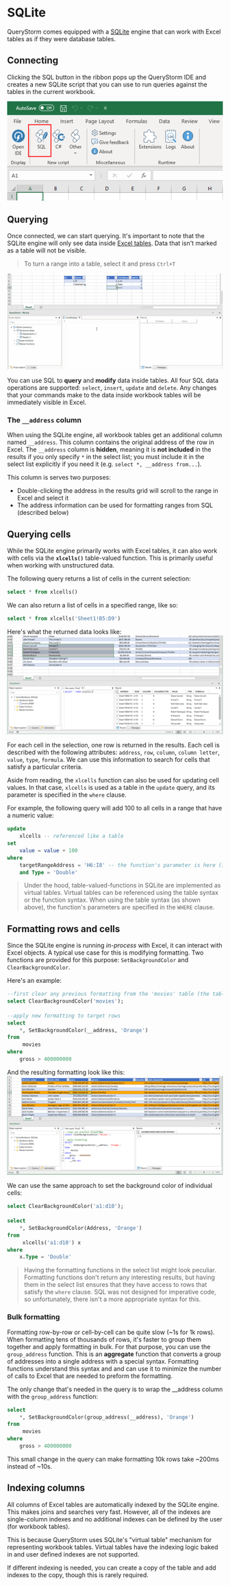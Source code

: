 # SQLite

QueryStorm comes equipped with a [SQLite](https://www.sqlite.org) engine that can work with Excel tables as if they were database tables.

## Connecting

Clicking the SQL button in the ribbon pops up the QueryStorm IDE and creates a new SQLite script that you can use to run queries against the tables in the current workbook.

![Connect to workbook](../Images/connect_sql.png)

## Querying

Once connected, we can start querying. It's important to note that the SQLite engine will only see data inside [Excel tables](http://www.excel-easy.com/data-analysis/tables.html "Excel tables intro"). Data that isn't marked as a table will not be visible.

> To turn a range into a table, select it and press `Ctrl+T`

![Querying with SQLite](../Images/sql_querying.gif)

You can use SQL to **query** and **modify** data inside tables. All four SQL data operations are supported: `select`, `insert`, `update` and `delete`. Any changes that your commands make to the data inside workbook tables will be immediately visible in Excel.

### The `__address` column

When using the SQLite engine, all workbook tables get an additional column named `__address`. This column contains the original address of the row in Excel. The `__address` column is **hidden**, meaning it is **not included** in the results if you only specify `*` in the select list; you must include it in the select list explicitly if you need it (e.g. `select *, __address from...`).

This column is serves two purposes:

- Double-clicking the address in the results grid will scroll to the range in Excel and select it
- The address information can be used for formatting ranges from SQL (described below)

## Querying cells

While the SQLite engine primarily works with Excel tables, it can also work with cells via the **`xlcells()`** table-valued function. This is primarily useful when working with unstructured data.

The following query returns a list of cells in the current selection:

```sql
select * from xlcells()
```

We can also return a list of cells in a specified range, like so:

``` sql
select * from xlcells('Sheet1!B5:D9')
```

Here's what the returned data looks like:
![Cells query](../Images/xlcells.png)

For each cell in the selection, one row is returned in the results. Each cell is described with the following attributes: `address`, `row`, `column`, `column letter`, `value`, `type`, `formula`. We can use this information to search for cells that satisfy a particular criteria.

Aside from reading, the `xlcells` function can also be used for updating cell values. In that case, `xlcells` is used as a table in the `update` query, and its parameter is specified in the `where` clause.

For example, the following query will add 100 to all cells in a range that have a numeric value:

```sql
update
	xlcells -- referenced like a table
set
	value = value + 100
where
	targetRangeAddress = 'H6:I8' -- the function's parameter is here (it's visible in autocomplete)
	and Type = 'Double'
```

> Under the hood, table-valued-functions in SQLite are implemented as virtual tables. Virtual tables can be referenced using the table syntax or the function syntax. When using the table syntax (as shown above), the function's parameters are specified in the `WHERE` clause.

## Formatting rows and cells

Since the SQLite engine is running *in-process* with Excel, it can interact with Excel objects. A typical use case for this is modifying formatting. Two functions are provided for this purpose: `SetBackgroundColor` and `ClearBackgroundColor`.

Here's an example:

```sql
--first clear any previous formatting from the 'movies' table (the table name is used as the address)
select ClearBackgroundColor('movies');

--apply new formatting to target rows
select
	*, SetBackgroundColor(__address, 'Orange')
from
	 movies
where
	gross > 400000000
```

And the resulting formatting look like this:
![Formatting rows example](../Images/setbackgroundcolor.png)

We can use the same approach to set the background color of individual cells:

```sql
select ClearBackgroundColor('a1:d10');

select
	*, SetBackgroundColor(Address, 'Orange')
from
	 xlcells('a1:d10') x
where
	x.Type = 'Double'
```

> Having the formatting functions in the select list might look peculiar. Formatting functions don't return any interesting results, but having them in the select list ensures that they have access to rows that satisfy the `where` clause. SQL was not designed for imperative code, so unfortunately, there isn't a more appropriate syntax for this.

### Bulk formatting

Formatting row-by-row or cell-by-cell can be quite slow (~1s for 1k rows). When formatting tens of thousands of rows, it's faster to group them together and apply formatting in bulk. For that purpose, you can use the `group_address` function. This is an **aggregate** function that converts a group of addresses into a single address with a special syntax. Formatting functions understand this syntax and and can use it to minimize the number of calls to Excel that are needed to preform the formatting.

The only change that's needed in the query is to wrap the __address column with the `group_address` function:

```sql
select
	*, SetBackgroundColor(group_address(__address), 'Orange')
from
	 movies
where
	gross > 400000000
```

This small change in the query can make formatting 10k rows take ~200ms instead of ~10s.

## Indexing columns

All columns of Excel tables are automatically indexed by the SQLite engine. This makes joins and searches very fast. However, all of the indexes are single-column indexes and no additional indexes can be defined by the user (for workbook tables).

This is because QueryStorm uses SQLite's "virtual table" mechanism for representing workbook tables. Virtual tables have the indexing logic baked in and user defined indexes are not supported.

If different indexing is needed, you can create a copy of the table and add indexes to the copy, though this is rarely required.

<!-- todo: custom functions via c#/vb.net -->